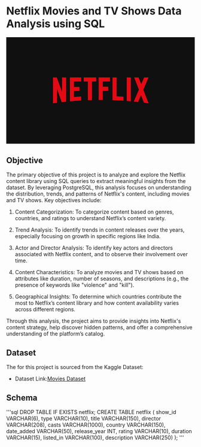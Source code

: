 # Netflix Movies and TV Shows Data Analysis using SQL

![Netflix Logo](https://github.com/Athira002/Netflix_SQL_Project/blob/main/netflix.jpg)

## Objective
The primary objective of this project is to analyze and explore the Netflix content library using SQL queries to extract meaningful insights from the dataset. By leveraging PostgreSQL, this analysis focuses on understanding the distribution, trends, and patterns of Netflix's content, including movies and TV shows. Key objectives include:

 1) Content Categorization: To categorize content based on genres, countries, and ratings to understand Netflix’s content variety.

 2) Trend Analysis: To identify trends in content releases over the years, especially focusing on growth in specific regions like India.

 3) Actor and Director Analysis: To identify key actors and directors associated with Netflix content, and to observe their involvement over time.

 4) Content Characteristics: To analyze movies and TV shows based on attributes like duration, number of seasons, and descriptions (e.g., the presence of keywords like "violence" and "kill").

 5) Geographical Insights: To determine which countries contribute the most to Netflix’s content library and how content availability varies across different regions.

Through this analysis, the project aims to provide insights into Netflix's content strategy, help discover hidden patterns, and offer a comprehensive understanding of the platform’s catalog.

## Dataset
The for this project is sourced from the Kaggle Dataset:
- Dataset Link:[Movies Dataset](https://www.kaggle.com/datasets/shivamb/netflix-shows)

## Schema

'''sql
DROP TABLE IF EXISTS netflix;
CREATE TABLE netflix
(
show_id VARCHAR(6),
type VARCHAR(10),
title VARCHAR(150),
director VARCHAR(208),
casts VARCHAR(1000),
country VARCHAR(150),
date_added VARCHAR(50),
release_year INT,
rating VARCHAR(10),
duration VARCHAR(15),
listed_in VARCHAR(100),
description VARCHAR(250)
);
'''
